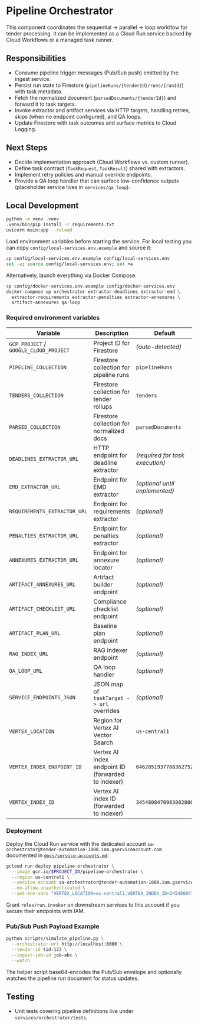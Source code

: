 # Pipeline Orchestrator

This component coordinates the sequential → parallel → loop workflow for tender
processing. It can be implemented as a Cloud Run service backed by Cloud Workflows
or a managed task runner.

## Responsibilities

- Consume pipeline trigger messages (Pub/Sub push) emitted by the ingest service.
- Persist run state to Firestore (`pipelineRuns/{tenderId}/runs/{runId}`) with task metadata.
- Fetch the normalized document (`parsedDocuments/{tenderId}`) and forward it to task targets.
- Invoke extractor and artifact services via HTTP targets, handling retries, skips (when no endpoint configured), and QA loops.
- Update Firestore with task outcomes and surface metrics to Cloud Logging.

## Next Steps

- Decide implementation approach (Cloud Workflows vs. custom runner).
- Define task contract (`TaskRequest`, `TaskResult`) shared with extractors.
- Implement retry policies and manual override endpoints.
- Provide a QA loop handler that can surface low-confidence outputs (placeholder service lives in `services/qa_loop`).

## Local Development

```bash
python -m venv .venv
.venv/bin/pip install -r requirements.txt
uvicorn main:app --reload
```

Load environment variables before starting the service. For local testing you
can copy `config/local-services.env.example` and source it:

```bash
cp config/local-services.env.example config/local-services.env
set -a; source config/local-services.env; set +a
```

Alternatively, launch everything via Docker Compose:

```bash
cp config/docker-services.env.example config/docker-services.env
docker-compose up orchestrator extractor-deadlines extractor-emd \
  extractor-requirements extractor-penalties extractor-annexures \
  artifact-annexures qa-loop
```

### Required environment variables

| Variable | Description | Default |
| --- | --- | --- |
| `GCP_PROJECT` / `GOOGLE_CLOUD_PROJECT` | Project ID for Firestore | _(auto-detected)_ |
| `PIPELINE_COLLECTION` | Firestore collection for pipeline runs | `pipelineRuns` |
| `TENDERS_COLLECTION` | Firestore collection for tender rollups | `tenders` |
| `PARSED_COLLECTION` | Firestore collection for normalized docs | `parsedDocuments` |
| `DEADLINES_EXTRACTOR_URL` | HTTP endpoint for deadline extractor | _(required for task execution)_ |
| `EMD_EXTRACTOR_URL` | Endpoint for EMD extractor | _(optional until implemented)_ |
| `REQUIREMENTS_EXTRACTOR_URL` | Endpoint for requirements extractor | _(optional)_ |
| `PENALTIES_EXTRACTOR_URL` | Endpoint for penalties extractor | _(optional)_ |
| `ANNEXURES_EXTRACTOR_URL` | Endpoint for annexure locator | _(optional)_ |
| `ARTIFACT_ANNEXURES_URL` | Artifact builder endpoint | _(optional)_ |
| `ARTIFACT_CHECKLIST_URL` | Compliance checklist endpoint | _(optional)_ |
| `ARTIFACT_PLAN_URL` | Baseline plan endpoint | _(optional)_ |
| `RAG_INDEX_URL` | RAG indexer endpoint | _(optional)_ |
| `QA_LOOP_URL` | QA loop handler | _(optional)_ |
| `SERVICE_ENDPOINTS_JSON` | JSON map of `taskTarget -> url` overrides | _(optional)_ |
| `VERTEX_LOCATION` | Region for Vertex AI Vector Search | `us-central1` |
| `VERTEX_INDEX_ENDPOINT_ID` | Vertex AI index endpoint ID (forwarded to indexer) | `6462051937788362752` |
| `VERTEX_INDEX_ID` | Vertex AI index ID (forwarded to indexer) | `3454808470983802880` |

### Deployment

Deploy the Cloud Run service with the dedicated account
`sa-orchestrator@tender-automation-1008.iam.gserviceaccount.com` documented in
[`docs/service-accounts.md`](../../docs/service-accounts.md):

```bash
gcloud run deploy pipeline-orchestrator \
  --image gcr.io/$PROJECT_ID/pipeline-orchestrator \
  --region us-central1 \
  --service-account sa-orchestrator@tender-automation-1008.iam.gserviceaccount.com \
  --no-allow-unauthenticated \
  --set-env-vars "VERTEX_LOCATION=us-central1,VERTEX_INDEX_ID=3454808470983802880,VERTEX_INDEX_ENDPOINT_ID=6462051937788362752"
```

Grant `roles/run.invoker` on downstream services to this account if you secure
their endpoints with IAM.

### Pub/Sub Push Payload Example

```bash
python scripts/simulate_pipeline.py \
  --orchestrator-url http://localhost:8000 \
  --tender-id tid-123 \
  --ingest-job-id job-abc \
  --watch
```

The helper script base64-encodes the Pub/Sub envelope and optionally watches
the pipeline run document for status updates.

## Testing

- Unit tests covering pipeline definitions live under `services/orchestrator/tests`.
